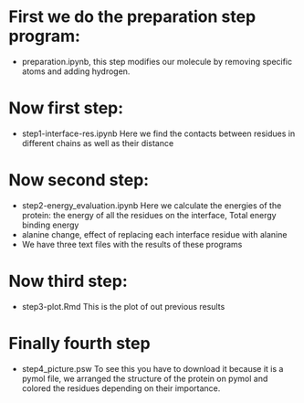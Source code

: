 # First we do the preparation step program:

   - preparation.ipynb, this step modifies our molecule by removing specific atoms and adding hydrogen.

# Now first step:
   - step1-interface-res.ipynb
     Here we find the contacts between residues in different chains as well as their distance
     
# Now second step:
   - step2-energy_evaluation.ipynb
     Here we calculate the energies of the protein: the energy of all the residues on the interface, Total energy binding energy
   - alanine change, effect of replacing each interface residue with alanine
   - We have three text files with the results of these programs 

# Now third step:
   - step3-plot.Rmd
     This is the plot of out previous results

# Finally fourth step
   - step4_picture.psw
     To see this you have to download it because it is a pymol file, we arranged the structure of the protein on pymol and colored the residues depending on their importance.
     



